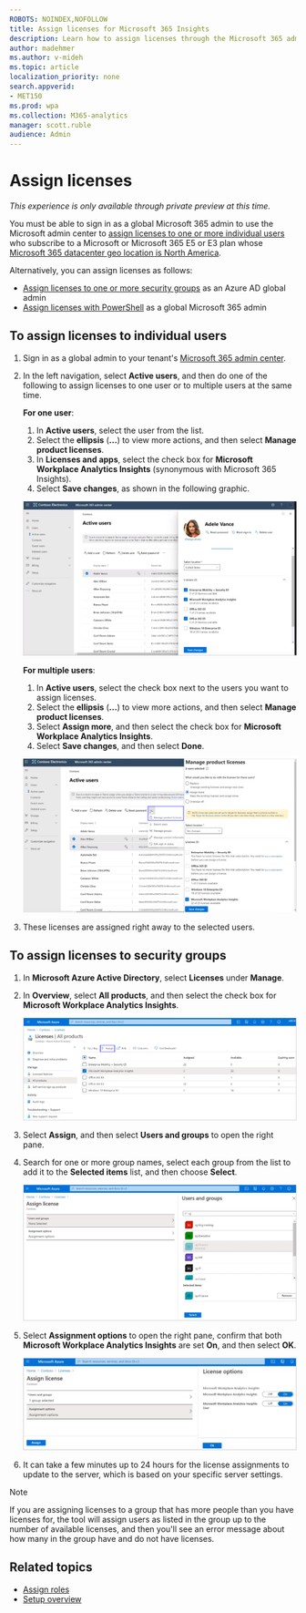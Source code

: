 ```yaml
---
ROBOTS: NOINDEX,NOFOLLOW
title: Assign licenses for Microsoft 365 Insights
description: Learn how to assign licenses through the Microsoft 365 admin center or Azure AD to people who want to use Microsoft 365 Insights (Workplace Analytics Insights in Azure AD)
author: madehmer
ms.author: v-mideh
ms.topic: article
localization_priority: none 
search.appverid:
- MET150
ms.prod: wpa
ms.collection: M365-analytics
manager: scott.ruble
audience: Admin
---
```


# Assign licenses

*This experience is only available through private preview at this time.*

You must be able to sign in as a global Microsoft 365 admin to use the Microsoft admin center to [assign licenses to one or more individual users](#to-assign-licenses-to-individual-users) who subscribe to a Microsoft or Microsoft 365 E5 or E3 plan whose [Microsoft 365 datacenter geo location is North America](https://docs.microsoft.com/microsoft-365/enterprise/microsoft-365-multi-geo#microsoft-365-multi-geo-availability).

Alternatively, you can assign licenses as follows:

* [Assign licenses to one or more security groups](#to-assign-licenses-to-security-groups) as an Azure AD global admin
* [Assign licenses with PowerShell](assign-licenses-pshell.md) as a global Microsoft 365 admin

## To assign licenses to individual users

1. Sign in as a global admin to your tenant's [Microsoft 365 admin center](https://admin.microsoft.com/adminportal).
2. In the left navigation, select **Active users**, and then do one of the following to assign licenses to one user or to multiple users at the same time.

   **For one user**:
   1. In **Active users**, select the user from the list.
   2. Select the **ellipsis** (**...**) to view more actions, and then select **Manage product licenses**.
   3. In **Licenses and apps**, select the check box for **Microsoft Workplace Analytics Insights** (synonymous with Microsoft 365 Insights).
   4. Select **Save changes**, as shown in the following graphic.

   ![Assign one user a license](./images/assign-one-license.png)

   **For multiple users**:
   1. In **Active users**, select the check box next to the users you want to assign licenses.
   2. Select the **ellipsis** (**...**) to view more actions, and then select **Manage product licenses**.
   3. Select **Assign more**, and then select the check box for **Microsoft Workplace Analytics Insights**.
   4. Select **Save changes**, and then select **Done**.

   ![Assign multiple users licenses](./images/assign-multiple-licenses.png)

3. These licenses are assigned right away to the selected users.

## To assign licenses to security groups

1. In **Microsoft Azure Active Directory**, select **Licenses** under **Manage**.
2. In **Overview**, select **All products**, and then select the check box for **Microsoft Workplace Analytics Insights**.

   ![Assign licenses in Azure Active Directory](./images/assign-licenses-add.png)

3. Select **Assign**, and then select **Users and groups** to open the right pane.
4. Search for one or more group names, select each group from the list to add it to the **Selected items** list, and then choose **Select**.

   ![Add one or more groups for licensing](./images/add-group-license.png)

5. Select **Assignment options** to open the right pane, confirm that both **Microsoft Workplace Analytics Insights** are set **On**, and then select **OK**.

   ![Keep both options set to On](./images/keep-options-on.png)

6. It can take a few minutes up to 24 hours for the license assignments to update to the server, which is based on your specific server settings.

> [!Note]
> If you are assigning licenses to a group that has more people than you have licenses for, the tool will assign users as listed in the group up to the number of available licenses, and then you'll see an error message about how many in the group have and do not have licenses.

## Related topics

* [Assign roles](assign-roles.md)
* [Setup overview](./setup.md)

